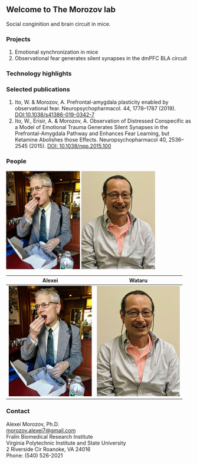 ## Welcome to The Morozov lab

Social conginition and brain circuit in mice. 

### Projects
1. Emotional synchronization in mice
2. Observational fear generates silent synapses in the dmPFC BLA circuit

### Technology highlights

### Selected publications
1. Ito, W. & Morozov, A. Prefrontal-amygdala plasticity enabled by observational fear. Neuropsychopharmacol. 44, 1778–1787 (2019). [DOI:10.1038/s41386-019-0342-7](https://doi.org/10.1038/s41386-019-0342-7)<BR>
2. Ito, W., Erisir, A. & Morozov, A. Observation of Distressed Conspecific as a Model of Emotional Trauma Generates Silent Synapses in the Prefrontal-Amygdala Pathway and Enhances Fear Learning, but Ketamine Abolishes those Effects. Neuropsychopharmacol 40, 2536–2545 (2015). [DOI: 10.1038/npp.2015.100](https://doi.org/10.1038/npp.2015.100)<BR>

### People
<p float="left">
  <img src="/alexei.jpg" width="200" />
  <img src="/wataru.jpg" width="200" /> 
</p>
  
  

|Alexei|Wataru|
|:---:|:---:|
|![Alexei](alexei.jpg)|  ![Wataru](wataru.jpg)|

### Contact
Alexei Morozov, Ph.D.<BR>
morozov.alexei7@gmail.com<BR>
Fralin Biomedical Research Institute<BR>
Virginia Polytechnic Institute and State University<BR>
2 Riverside Cir Roanoke, VA 24016<BR>
Phone: (540) 526-2021
